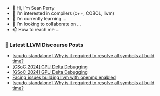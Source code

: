 - 👋 Hi, I’m Sean Perry
- 👀 I’m interested in compilers (c++, COBOL, llvm)
- 🌱 I’m currently learning ...
- 💞️ I’m looking to collaborate on ...
- 📫 How to reach me ...

<!---
s66perry/s66perry is a ✨ special ✨ repository because its `README.md` (this file) appears on your GitHub profile.
You can click the Preview link to take a look at your changes.
--->
### 📕 Latest LLVM Discourse Posts

<!-- DISCOURSE-LLVM:START -->
- [[scudo standalone] Why is it required to resolve all symbols at build time?](https://discourse.llvm.org/t/scudo-standalone-why-is-it-required-to-resolve-all-symbols-at-build-time/77307#post_2)
- [[GSoC 2024] GPU Delta Debugging](https://discourse.llvm.org/t/gsoc-2024-gpu-delta-debugging/77237#post_9)
- [[GSoC 2024] GPU Delta Debugging](https://discourse.llvm.org/t/gsoc-2024-gpu-delta-debugging/77237#post_8)
- [Facing issues building llvm with openmp enabled](https://discourse.llvm.org/t/facing-issues-building-llvm-with-openmp-enabled/77269#post_4)
- [[scudo standalone] Why is it required to resolve all symbols at build time?](https://discourse.llvm.org/t/scudo-standalone-why-is-it-required-to-resolve-all-symbols-at-build-time/77307#post_1)
<!-- DISCOURSE-LLVM:END -->
